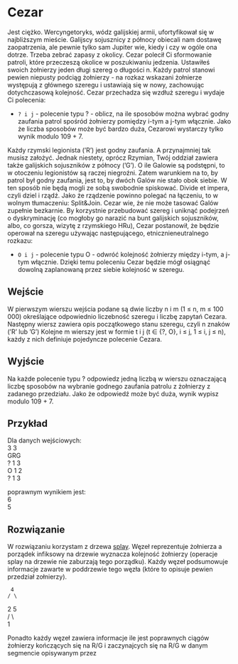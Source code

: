 # Cezar

  Jest ciężko. Wercyngetoryks, wódz galijskiej armii, ufortyfikował się w najbliższym mieście. Galijscy sojusznicy z północy obiecali nam dostawę zaopatrzenia, ale pewnie tylko sam Jupiter wie, kiedy i czy w ogóle
ona dotrze. Trzeba zebrać zapasy z okolicy. Cezar polecił Ci sformowanie patroli, które przeczeszą okolice w
poszukiwaniu jedzenia.
  Ustawiłeś swoich żołnierzy jeden długi szereg o długości n. Każdy patrol stanowi pewien niepusty podciąg
żołnierzy - na rozkaz wskazani żołnierze występują z głównego szeregu i ustawiają się w nowy, zachowując
dotychczasową kolejność.
  Cezar przechadza się wzdłuż szeregu i wydaje Ci polecenia:
- `? i j` - polecenie typu ? - oblicz, na ile sposobów można wybrać godny zaufania patrol spośród żołnierzy
pomiędzy i-tym a j-tym włącznie. Jako że liczba sposobów może być bardzo duża, Cezarowi wystarczy
tylko wynik modulo 109 + 7.

Każdy rzymski legionista (’R’) jest godny zaufania. A przynajmniej tak musisz założyć. Jednak niestety, oprócz
Rzymian, Twój oddział zawiera także galijskich sojuszników z północy (’G’). O ile Galowie są podstępni, to w
otoczeniu legionistów są raczej niegroźni. Zatem warunkiem na to, by patrol był godny zaufania, jest to, by
dwóch Galów nie stało obok siebie. W ten sposób nie będą mogli ze sobą swobodnie spiskować. Divide et impera,
czyli dziel i rządź. Jako że rządzenie powinno polegać na łączeniu, to w wolnym tłumaczeniu: Split&Join.
  Cezar wie, że nie może tasować Galów zupełnie bezkarnie. By korzystnie przebudować szereg i uniknąć
podejrzeń o dyskryminację (co mogłoby go narazić na bunt galijskich sojuszników, albo, co gorsza, wizytę
z rzymskiego HRu), Cezar postanowił, że będzie operował na szeregu używając następującego, etnicznieneutralnego rozkazu:
- `O i j` - polecenie typu O - odwróć kolejność żołnierzy między i-tym, a j-tym włącznie.
Dzięki temu poleceniu Cezar będzie mógł osiągnąć dowolną zaplanowaną przez siebie kolejność w szeregu.
  
 ## Wejście
 
 W pierwszym wierszu wejścia podane są dwie liczby n i m (1 ≤ n, m ≤ 100 000) określające odpowiednio
liczebność szeregu i liczbę zapytań Cezara. Następny wiersz zawiera opis początkowego stanu szeregu, czyli
n znaków (’R’ lub ’G’) Kolejne m wierszy jest w formie t i j (t ∈ {?, O}, i ≤ j, 1 ≤ i, j ≤ n), każdy z nich
definiuje pojedyncze polecenie Cezara.

## Wyjście

Na każde polecenie typu ? odpowiedz jedną liczbą w wierszu oznaczającą liczbę sposobów na wybranie godnego
zaufania patrolu z żołnierzy z zadanego przedziału. Jako że odpowiedź może być duża, wynik wypisz modulo
109 + 7.

## Przykład

Dla danych wejściowych:  
3 3  
GRG  
? 1 3  
O 1 2  
? 1 3  

poprawnym wynikiem jest:  
6  
5  

## Rozwiązanie

W rozwiązaniu korzystam z drzewa [splay](https://en.wikipedia.org/wiki/Splay_tree). Węzeł reprezentuje żołnierza a porządek infiksowy na drzewie wyznacza kolejność żołnierzy (operacje splay na drzewie nie zaburzają tego porządku). Każdy węzeł podsumowuje informacje zawarte w poddrzewie tego węzła (które to opisuje pewien przedział zołnierzy).  

     4  
    / \  
   2   5  
  / \  
 1 

Ponadto każdy węzeł zawiera informacje ile jest poprawnych ciągów żołnierzy kończących się na R/G i zaczynajcych się na R/G w danym segmencie opisywanym przez 

